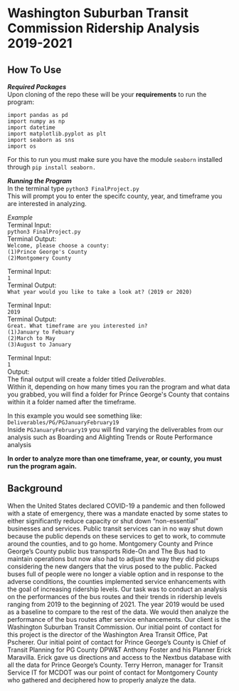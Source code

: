 # Washington Suburban Transit Commission Ridership Analysis 2019-2021

## How To Use

**_Required Packages_**  
Upon cloning of the repo these will be your **requirements** to run the program:

`import pandas as pd`  
`import numpy as np`  
`import datetime`  
`import matplotlib.pyplot as plt`  
`import seaborn as sns`  
`import os`  

For this to run you must make sure you have the module `seaborn` installed through `pip install seaborn.`

**_Running the Program_**   
In the terminal type `python3 FinalProject.py`  
This will prompt you to enter the specifc county, year, and timeframe you are interested in analyzing.   
  
_Example_  
Terminal Input:  
`python3 FinalProject.py`  
Terminal Output:  
`Welcome, please choose a county:`  
`(1)Prince George's County`  
`(2)Montgomery County`   

Terminal Input:  
`1`  
Terminal Output:    
`What year would you like to take a look at? (2019 or 2020)`  
  
Terminal Input:  
`2019`  
Terminal Output:    
`Great. What timeframe are you interested in?`   
`(1)January to Febuary`  
`(2)March to May`  
`(3)August to January`  
  
Terminal Input:  
`1`  
Output:  
The final output will create a folder titled _Deliverables_.   
Within it, depending on how many times you ran the program and what data you grabbed, you will find a folder for Prince George's County that contains within it a folder named after the timeframe.  

In this example you would see something like:  
`Deliverables/PG/PGJanuaryFebruary19`  
Inside `PGJanuaryFebruary19` you will find varying the deliverables from our analysis such as Boarding and Alighting Trends or Route Performance analysis 


**In order to analyze more than one timeframe, year, or county, you must run the program again.**    



## Background
When the United States declared COVID-19 a pandemic and then followed with a state of emergency, there was a mandate enacted by some states to either significantly reduce capacity or shut down “non-essential” businesses and services. Public transit services can in no way shut down because the public depends on these services to get to work, to commute around the counties, and to go home.  Montgomery County and Prince George’s County public bus transports Ride-On and The Bus had to maintain operations but now also had to adjust the way they did pickups considering the new dangers that the virus posed to the public.  Packed buses full of people were no longer a viable option and in response to the adverse conditions, the counties implemented service enhancements with the goal of increasing ridership levels. 
Our task was to conduct an analysis on the performances of the bus routes and their trends in ridership levels ranging from 2019 to the beginning of 2021. The year 2019 would be used as a baseline to compare to the rest of the data. We would then analyze the performance of the bus routes after service enhancements.  Our client is the Washington Suburban Transit Commission.  Our initial point of contact for this project is the director of the Washington Area Transit Office, Pat Pscherer.  Our initial point of contact for Prince George’s County is Chief of Transit Planning for PG County DPW&T Anthony Foster and his Planner Erick Maravilla.  Erick gave us directions and access to the Nextbus database with all the data for Prince George’s County. Terry Herron, manager for Transit Service IT for MCDOT was our point of contact for Montgomery County who gathered and deciphered how to properly analyze the data.

